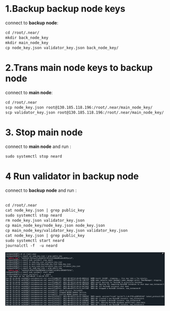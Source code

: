 
# 1.Backup backup node keys
connect to **backup node**:
```
cd /root/.near/
mkdir back_node_key
mkdir main_node_key
cp node_key.json validator_key.json back_node_key/
```

# 2.Trans main node keys to backup node
connect to **main node**:
```
cd /root/.near
scp node_key.json root@130.185.118.196:/root/.near/main_node_key/
scp validator_key.json root@130.185.118.196:/root/.near/main_node_key/
```
# 3. Stop main node
connect to **main node** and run :
```
sudo systemctl stop neard
```
# 4 Run validator in backup node
connect to **backup node** and run :
```

cd /root/.near
cat node_key.json | grep public_key
sudo systemctl stop neard
rm node_key.json validator_key.json
cp main_node_key/node_key.json node_key.json 
cp main_node_key/validator_key.json validator_key.json
cat node_key.json | grep public_key
sudo systemctl start neard
journalctl -f  -u neard

```

![screenshot](../013/runinbacknode.png)